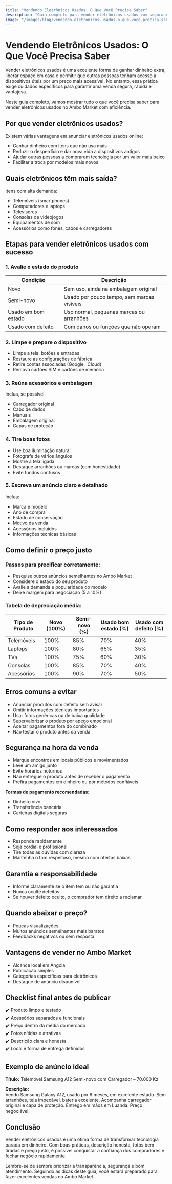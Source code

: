 ```yaml
---
title: "Vendendo Eletrônicos Usados: O Que Você Precisa Saber"
description: "Guia completo para vender eletrônicos usados com segurança, rapidez e bom lucro no Ambo Market."
image: "/images/blog/vendendo-eletronicos-usados-o-que-voce-precisa-saber.jpg"
---
```


# Vendendo Eletrônicos Usados: O Que Você Precisa Saber

Vender eletrônicos usados é uma excelente forma de ganhar dinheiro extra, liberar espaço em casa e permitir que outras pessoas tenham acesso a dispositivos úteis por um preço mais acessível. No entanto, essa prática exige cuidados específicos para garantir uma venda segura, rápida e vantajosa.

Neste guia completo, vamos mostrar tudo o que você precisa saber para vender eletrônicos usados no Ambo Market com eficiência.

## Por que vender eletrônicos usados?

Existem várias vantagens em anunciar eletrônicos usados online:

- Ganhar dinheiro com itens que não usa mais
- Reduzir o desperdício e dar nova vida a dispositivos antigos
- Ajudar outras pessoas a comprarem tecnologia por um valor mais baixo
- Facilitar a troca por modelos mais novos

## Quais eletrônicos têm mais saída?

Itens com alta demanda:

- Telemóveis (smartphones)
- Computadores e laptops
- Televisores
- Consolas de videojogos
- Equipamentos de som
- Acessórios como fones, cabos e carregadores

## Etapas para vender eletrônicos usados com sucesso

### 1. Avalie o estado do produto

| Condição             | Descrição                                      |
|----------------------|------------------------------------------------|
| Novo                 | Sem uso, ainda na embalagem original          |
| Semi-novo            | Usado por pouco tempo, sem marcas visíveis    |
| Usado em bom estado  | Uso normal, pequenas marcas ou arranhões      |
| Usado com defeito    | Com danos ou funções que não operam           |

### 2. Limpe e prepare o dispositivo

- Limpe a tela, botões e entradas
- Restaure as configurações de fábrica
- Retire contas associadas (Google, iCloud)
- Remova cartões SIM e cartões de memória

### 3. Reúna acessórios e embalagem

Inclua, se possível:

- Carregador original
- Cabo de dados
- Manuais
- Embalagem original
- Capas de proteção

### 4. Tire boas fotos

- Use boa iluminação natural
- Fotografe de vários ângulos
- Mostre a tela ligada
- Destaque arranhões ou marcas (com honestidade)
- Evite fundos confusos

### 5. Escreva um anúncio claro e detalhado

Inclua:

- Marca e modelo
- Ano de compra
- Estado de conservação
- Motivo da venda
- Acessórios incluídos
- Informações técnicas básicas

## Como definir o preço justo

### Passos para precificar corretamente:

- Pesquise outros anúncios semelhantes no Ambo Market
- Considere o estado do seu produto
- Avalie a demanda e popularidade do modelo
- Deixe margem para negociação (5 a 10%)

### Tabela de depreciação média:

| Tipo de Produto | Novo (100%) | Semi-novo (%) | Usado bom estado (%) | Usado com defeito (%) |
|-----------------|-------------|----------------|------------------------|------------------------|
| Telemóveis      | 100%        | 85%            | 70%                    | 40%                    |
| Laptops         | 100%        | 80%            | 65%                    | 35%                    |
| TVs             | 100%        | 75%            | 60%                    | 30%                    |
| Consolas        | 100%        | 85%            | 70%                    | 40%                    |
| Acessórios      | 100%        | 90%            | 70%                    | 50%                    |

## Erros comuns a evitar

- Anunciar produtos com defeito sem avisar
- Omitir informações técnicas importantes
- Usar fotos genéricas ou de baixa qualidade
- Supervalorizar o produto por apego emocional
- Aceitar pagamentos fora do combinado
- Não testar o produto antes da venda

## Segurança na hora da venda

- Marque encontros em locais públicos e movimentados
- Leve um amigo junto
- Evite horários noturnos
- Não entregue o produto antes de receber o pagamento
- Prefira pagamentos em dinheiro ou por métodos confiáveis

**Formas de pagamento recomendadas:**

- Dinheiro vivo
- Transferência bancária
- Carteiras digitais seguras

## Como responder aos interessados

- Responda rapidamente
- Seja cordial e profissional
- Tire todas as dúvidas com clareza
- Mantenha o tom respeitoso, mesmo com ofertas baixas

## Garantia e responsabilidade

- Informe claramente se o item tem ou não garantia
- Nunca oculte defeitos
- Se houver defeito oculto, o comprador tem direito a reclamar

## Quando abaixar o preço?

- Poucas visualizações
- Muitos anúncios semelhantes mais baratos
- Feedbacks negativos ou sem resposta

## Vantagens de vender no Ambo Market

- Alcance local em Angola
- Publicação simples
- Categorias específicas para eletrônicos
- Destaque de anúncio disponível

## Checklist final antes de publicar

✔️ Produto limpo e testado  
✔️ Acessórios separados e funcionais  
✔️ Preço dentro da média do mercado  
✔️ Fotos nítidas e atrativas  
✔️ Descrição clara e honesta  
✔️ Local e forma de entrega definidos

## Exemplo de anúncio ideal

**Título:** Telemóvel Samsung A12 Semi-novo com Carregador – 70.000 Kz

**Descrição:**  
Vendo Samsung Galaxy A12, usado por 6 meses, em excelente estado. Sem arranhões, tela impecável, bateria excelente. Acompanha carregador original e capa de proteção. Entrego em mãos em Luanda. Preço negociável.

## Conclusão

Vender eletrônicos usados é uma ótima forma de transformar tecnologia parada em dinheiro. Com boas práticas, descrição honesta, fotos bem tiradas e preço justo, é possível conquistar a confiança dos compradores e fechar negócio rapidamente.

Lembre-se de sempre priorizar a transparência, segurança e bom atendimento. Seguindo as dicas deste guia, você estará preparado para fazer excelentes vendas no Ambo Market.
